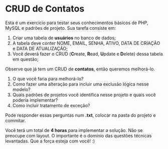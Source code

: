 # CRUD de Contatos

Esta é um exercício para testar seus conhecimentos básicos de PHP, MySQL e padrões de projeto. Sua tarefa consiste em:

 1. Criar uma tabela de **usuários** no banco de dados;
 2. A tabela deve conter NOME, EMAIL, SENHA, ATIVO, DATA DE CRIAÇÃO e DATA DE ATUALIZAÇÃO;
 3. Você deverá fazer o CRUD (**C**reate, **R**ead, **U**pdate e **D**elete) dessa tabela em questão;

Observe que já tem um CRUD de **contatos**, então queremos melhorá-lo.

 1. O que você faria para melhorá-lo?
 2. Como fazer uma alteração para incluir uma exclusão lógica nesse modelo?
 3. Quais padrões de projetos você identifica nesse projeto e quais você poderia implementar?
 4. Como incluir tratamento de exceção?


Pode responder essas perguntas num **.txt**, colocar na pasta do projeto e commitar.

  

Você terá um total de **4 horas** para implementar a solução. Não se preocupe com layout. O importante é o domínio das questões técnicas levantadas. Que a força esteja com você! :)
